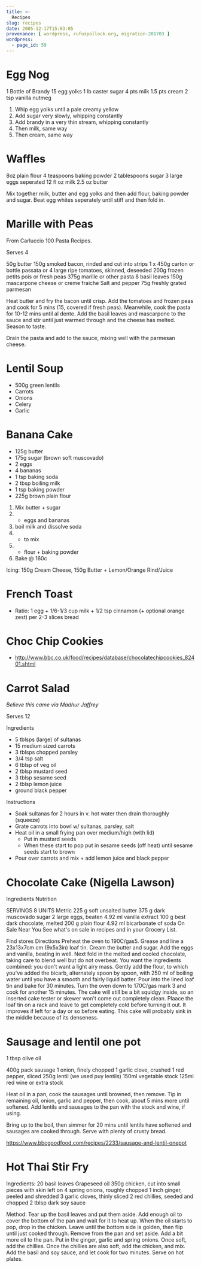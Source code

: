 ```yaml
---
title: >-
  Recipes
slug: recipes
date: 2005-12-17T15:03:05
provenance: [ wordpress, rufuspollock.org, migration-201703 ]
wordpress:
  - page_id: 59
---
```

# Egg Nog

1 Bottle of Brandy
15 egg yolks
1 lb caster sugar
4 pts milk
1.5 pts cream
2 tsp vanilla
nutmeg

1. Whip egg yolks until a pale creamy yellow
2. Add sugar very slowly, whipping constantly
3. Add brandy in a very thin stream, whipping constantly
4. Then milk, same way
5. Then cream, same way

# Waffles

8oz plain flour
4 teaspoons baking powder
2 tablespoons sugar
3 large eggs seperated
12 fl oz milk
2.5 oz butter

Mix together milk, butter and egg yolks and then add flour, baking powder and sugar. Beat egg whites seperately until stiff and then fold in.

# Marille with Peas

From Carluccio 100 Pasta Recipes.

Serves 4

50g butter
150g smoked bacon, rinded and cut into strips
1 x 450g carton or bottle passata or 4 large ripe tomatoes, skinned, deseeded
200g frozen petits pois or fresh peas
375g marille or other pasta
8 basil leaves
150g mascarpone cheese or creme fraiche
Salt and pepper
75g freshly grated parmesan

Heat butter and fry the bacon until crisp. Add the tomatoes and frozen peas and cook for 5 mins (15, covered if fresh peas).
Meanwhile, cook the pasta for 10-12 mins until al dente. Add the basil leaves and mascarpone to the sauce and stir until just warmed through and the cheese has melted. Season to taste. 

Drain the pasta and add to the sauce, mixing well with the parmesan cheese.

# Lentil Soup

* 500g green lentils
* Carrots
* Onions
* Celery
* Garlic

# Banana Cake

  * 125g butter
  * 175g sugar (brown soft muscovado)
  * 2 eggs
  * 4 bananas
  * 1 tsp baking soda
  * 2 tbsp boiling milk
  * 1 tsp baking powder
  * 225g brown plain flour

1. Mix butter + sugar  
2. + eggs and bananas  
3. boil milk and dissolve soda  
4. + to mix  
5. + flour + baking powder  
6. Bake @ 160c  

Icing: 150g Cream Cheese, 150g Butter + Lemon/Orange Rind/Juice

# French Toast

  * Ratio: 1 egg + 1/6-1/3 cup milk + 1/2 tsp cinnamon (+ optional orange zest) per 2-3 slices bread

# Choc Chip Cookies

* http://www.bbc.co.uk/food/recipes/database/chocolatechipcookies_82401.shtml

# Carrot Salad

*Believe this came via Madhur Jaffrey*

Serves 12

Ingredients

  * 5 tblsps (large) of sultanas
  * 15 medium sized carrots
  * 3 tblsps chopped parsley
  * 3/4 tsp salt
  * 6 tblsp of veg oil
  * 2 tblsp mustard seed
  * 3 tblsp sesame seed
  * 2 tblsp lemon juice
  * ground black pepper

Instructions

  * Soak sultanas for 2 hours in v. hot water then drain thoroughly (squeeze)
  * Grate carrots into bowl w/ sultanas, parsley, salt
  * Heat oil in a small frying pan over medium/high (with lid)
    * Put in mustard seeds
    * When these start to pop put in sesame seeds (off heat) until sesame seeds start to brown
  * Pour over carrots and mix + add lemon juice and black pepper

# Chocolate Cake (Nigella Lawson)

Ingredients Nutrition

SERVINGS
8
UNITS
Metric
225 g soft unsalted butter
375 g dark muscovado sugar
2 large eggs, beaten
4.92 ml vanilla extract
100 g best dark chocolate, melted
200 g plain flour
4.92 ml bicarbonate of soda
On Sale Near You
See what's on sale in recipes and in your Grocery List.

Find stores
Directions
Preheat the oven to 190C/gas5. Grease and line a 23x13x7cm cm (9x5x3in) loaf tin. Cream the butter and sugar. Add the eggs and vanilla, beating in well.
Next fold in the melted and cooled chocolate, taking care to blend well but do not overbeat.
You want the ingredients combined: you don't want a light airy mass. Gently add the flour, to which you've added the bicarb, alternately spoon by spoon, with 250 ml of boiling water until you have a smooth and fairly liquid batter.
Pour into the lined loaf tin and bake for 30 minutes. Turn the oven down to 170C/gas mark 3 and cook for another 15 minutes. The cake will still be a bit squidgy inside, so an inserted cake tester or skewer won't come out completely clean.
Plaace the loaf tin on a rack and leave to get completely cold before turning it out. It improves if left for a day or so before eating. This cake will probably sink in the middle because of its denseness.

# Sausage and lentil one pot

1 tbsp olive oil

400g pack sausage
1 onion, finely chopped
1 garlic clove, crushed
1 red pepper, sliced
250g lentil (we used puy lentils)
150ml vegetable stock
125ml red wine or extra stock

Heat oil in a pan, cook the sausages until browned, then remove. Tip in remaining oil, onion, garlic and pepper, then cook, about 5 mins more until softened. Add lentils and sausages to the pan with the stock and wine, if using.

Bring up to the boil, then simmer for 20 mins until lentils have softened and sausages are cooked through. Serve with plenty of crusty bread.

https://www.bbcgoodfood.com/recipes/2233/sausage-and-lentil-onepot

# Hot Thai Stir Fry

Ingredients:
20 basil leaves
Grapeseed oil
350g chicken, cut into small pieces with skin left on
4 spring onions, roughly chopped
1 inch ginger, peeled and shredded
3 garlic cloves, thinly sliced
2 red chillies, seeded and chopped
2 tblsp dark soy sauce

Method: 
Tear up the basil leaves and put them aside. Add enough oil to cover the bottom of the pan and wait for it to heat up. When the oil starts to pop, drop in the chicken. Leave until the bottom side is golden, then flip until just cooked through. Remove from the pan and set aside.
Add a bit more oil to the pan. Put in the ginger, garlic and spring onions. Once soft, add the chillies. Once the chillies are also soft, add the chicken, and mix. Add the basil and soy sauce, and let cook for two minutes.
Serve on hot plates.